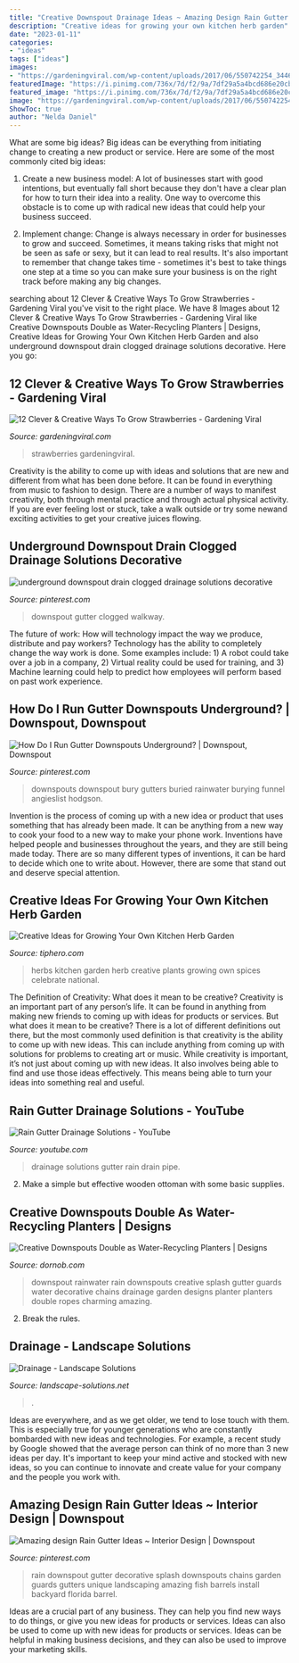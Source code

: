 ```yaml
---
title: "Creative Downspout Drainage Ideas ~ Amazing Design Rain Gutter Ideas ~ Interior Design"
description: "Creative ideas for growing your own kitchen herb garden"
date: "2023-01-11"
categories:
- "ideas"
tags: ["ideas"]
images:
- "https://gardeningviral.com/wp-content/uploads/2017/06/550742254_344642615_l.jpg"
featuredImage: "https://i.pinimg.com/736x/7d/f2/9a/7df29a5a4bcd686e20cb65d2c6e34375--downspout-ideas-rain-catcher.jpg"
featured_image: "https://i.pinimg.com/736x/7d/f2/9a/7df29a5a4bcd686e20cb65d2c6e34375--downspout-ideas-rain-catcher.jpg"
image: "https://gardeningviral.com/wp-content/uploads/2017/06/550742254_344642615_l.jpg"
ShowToc: true
author: "Nelda Daniel"
---
```



What are some big ideas?
Big ideas can be everything from initiating change to creating a new product or service. Here are some of the most commonly cited big ideas:
1. Create a new business model: A lot of businesses start with good intentions, but eventually fall short because they don't have a clear plan for how to turn their idea into a reality. One way to overcome this obstacle is to come up with radical new ideas that could help your business succeed.

2. Implement change: Change is always necessary in order for businesses to grow and succeed. Sometimes, it means taking risks that might not be seen as safe or sexy, but it can lead to real results. It's also important to remember that change takes time - sometimes it's best to take things one step at a time so you can make sure your business is on the right track before making any big changes.


	

		
searching about 12 Clever &amp; Creative Ways To Grow Strawberries - Gardening Viral you've visit to the right place. We have 8 Images about 12 Clever &amp; Creative Ways To Grow Strawberries - Gardening Viral like Creative Downspouts Double as Water-Recycling Planters | Designs, Creative Ideas for Growing Your Own Kitchen Herb Garden and also underground downspout drain clogged drainage solutions decorative. Here you go:
		
    
## 12 Clever &amp; Creative Ways To Grow Strawberries - Gardening Viral

<img loading=lazy src="https://gardeningviral.com/wp-content/uploads/2017/06/550742254_344642615_l.jpg" onerror="this.onerror=null;this.src='https://tse4.mm.bing.net/th?id=OIP.A5ir29nxdC-7RhXJCtQAvAHaPT&amp;pid=15.1';" alt="12 Clever &amp; Creative Ways To Grow Strawberries - Gardening Viral">

_Source: gardeningviral.com_

>strawberries gardeningviral. 

	

Creativity is the ability to come up with ideas and solutions that are new and different from what has been done before. It can be found in everything from music to fashion to design. There are a number of ways to manifest creativity, both through mental practice and through actual physical activity. If you are ever feeling lost or stuck, take a walk outside or try some newand exciting activities to get your creative juices flowing.

    
## Underground Downspout Drain Clogged Drainage Solutions Decorative

<img loading=lazy src="https://i.pinimg.com/736x/60/e3/c4/60e3c4222ff26a72f6d2f9d30985f767.jpg" onerror="this.onerror=null;this.src='https://tse2.mm.bing.net/th?id=OIP.6YzGBmx2ObdWmcPMLExebAHaHa&amp;pid=15.1';" alt="underground downspout drain clogged drainage solutions decorative">

_Source: pinterest.com_

>downspout gutter clogged walkway. 

	

The future of work: How will technology impact the way we produce, distribute and pay workers?
Technology has the ability to completely change the way work is done. Some examples include: 1) A robot could take over a job in a company, 2) Virtual reality could be used for training, and 3) Machine learning could help to predict how employees will perform based on past work experience.

    
## How Do I Run Gutter Downspouts Underground? | Downspout, Downspout

<img loading=lazy src="https://i.pinimg.com/736x/19/e8/7c/19e87cd5300873f36e6e0b2bdb26f971.jpg" onerror="this.onerror=null;this.src='https://tse4.mm.bing.net/th?id=OIP.SlwwouQp3pcVjALa185ujgHaFj&amp;pid=15.1';" alt="How Do I Run Gutter Downspouts Underground? | Downspout, Downspout">

_Source: pinterest.com_

>downspouts downspout bury gutters buried rainwater burying funnel angieslist hodgson. 

	

Invention is the process of coming up with a new idea or product that uses something that has already been made. It can be anything from a new way to cook your food to a new way to make your phone work. Inventions have helped people and businesses throughout the years, and they are still being made today. There are so many different types of inventions, it can be hard to decide which one to write about. However, there are some that stand out and deserve special attention.

    
## Creative Ideas For Growing Your Own Kitchen Herb Garden

<img loading=lazy src="https://s3.amazonaws.com/img.kh-labs.com/kh8mlc5ca5f06dc9c489.83948927" onerror="this.onerror=null;this.src='https://tse2.mm.bing.net/th?id=OIP.S5CdFDad0ZraeJuYqHhMPwHaLG&amp;pid=15.1';" alt="Creative Ideas for Growing Your Own Kitchen Herb Garden">

_Source: tiphero.com_

>herbs kitchen garden herb creative plants growing own spices celebrate national. 

	

The Definition of Creativity: What does it mean to be creative?
Creativity is an important part of any person’s life. It can be found in anything from making new friends to coming up with ideas for products or services. But what does it mean to be creative? There is a lot of different definitions out there, but the most commonly used definition is that creativity is the ability to come up with new ideas. This can include anything from coming up with solutions for problems to creating art or music. While creativity is important, it’s not just about coming up with new ideas. It also involves being able to find and use those ideas effectively. This means being able to turn your ideas into something real and useful.

    
## Rain Gutter Drainage Solutions - YouTube

<img loading=lazy src="https://i.ytimg.com/vi/FwKPpU-8oes/maxresdefault.jpg" onerror="this.onerror=null;this.src='https://tse4.mm.bing.net/th?id=OIP.FwO-hlouJsdVMcRvDVTtiAHaEK&amp;pid=15.1';" alt="Rain Gutter Drainage Solutions - YouTube">

_Source: youtube.com_

>drainage solutions gutter rain drain pipe. 

	

2. Make a simple but effective wooden ottoman with some basic supplies.

    
## Creative Downspouts Double As Water-Recycling Planters | Designs

<img loading=lazy src="https://dornob.com/wp-content/uploads/2009/02/strange-downspouts-and-drainage-pipes.jpg" onerror="this.onerror=null;this.src='https://tse1.mm.bing.net/th?id=OIP.UmZplxfmGO_JlBmUd9TV6wHaFf&amp;pid=15.1';" alt="Creative Downspouts Double as Water-Recycling Planters | Designs">

_Source: dornob.com_

>downspout rainwater rain downspouts creative splash gutter guards water decorative chains drainage garden designs planter planters double ropes charming amazing. 

	

2. Break the rules.

    
## Drainage - Landscape Solutions

<img loading=lazy src="https://landscape-solutions.net/wp-content/uploads/drainage2-3.jpg" onerror="this.onerror=null;this.src='https://tse1.mm.bing.net/th?id=OIP.SGniaXSsoeXzuhnEQ_7IYgHaJk&amp;pid=15.1';" alt="Drainage - Landscape Solutions">

_Source: landscape-solutions.net_

>. 

	

Ideas are everywhere, and as we get older, we tend to lose touch with them. This is especially true for younger generations who are constantly bombarded with new ideas and technologies. For example, a recent study by Google showed that the average person can think of no more than 3 new ideas per day. It's important to keep your mind active and stocked with new ideas, so you can continue to innovate and create value for your company and the people you work with.

    
## Amazing Design Rain Gutter Ideas ~ Interior Design | Downspout

<img loading=lazy src="https://i.pinimg.com/736x/7d/f2/9a/7df29a5a4bcd686e20cb65d2c6e34375--downspout-ideas-rain-catcher.jpg" onerror="this.onerror=null;this.src='https://tse4.mm.bing.net/th?id=OIP.bz1MW285URqWMu8chbsdZgAAAA&amp;pid=15.1';" alt="Amazing design Rain Gutter Ideas ~ Interior Design | Downspout">

_Source: pinterest.com_

>rain downspout gutter decorative splash downspouts chains garden guards gutters unique landscaping amazing fish barrels install backyard florida barrel. 

	

Ideas are a crucial part of any business. They can help you find new ways to do things, or give you new ideas for products or services. Ideas can also be used to come up with new ideas for products or services. Ideas can be helpful in making business decisions, and they can also be used to improve your marketing skills.

